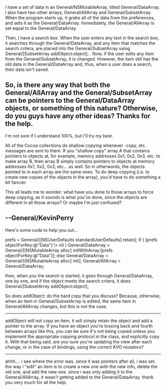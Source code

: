 

I have a set of data in an General/NSMutableArray, titled General/DataArray.  I also have two other arrays, General/AllArray and General/SubsetArray.  When the program starts up, it grabs all of the data from the preferences, and sets it as the General/DataArray.  Immediately, the General/AllArray is set equal to the General/DataArray.

Then, I have a search box.  When the user enters any text in the search box, it searches through the General/DataArray, and any item that matches the search critera, are placed into the General/SubsetArray using General/[SubsetArray addObject:object]; .  Now, if the user edits any item from the General/SubsetArray, it is changed.  However, the item still has the old data in the General/DataArray and, thus, when a user does a search, their data isn't saved.

So, is there any way that both the General/AllArray and the General/SubsetArray can be pointers to the General/DataArray objects, or something of this nature?  Otherwise, do you guys have any other ideas?  Thanks for the help.
----
I'm not sure if I understand 100%, but I'll try my best.

All of the Cocoa collections do shallow copying whenever -copy, etc. messages are sent to them. If you "shallow copy" array A that contains pointers to objects at, for example, memory addresses 0x1, 0x2, 0x3, etc. to make array B, then array B simply contains pointers to objects at memory addresses 0x1, 0x2, 0x3, etc... as well. So in otherwords, the objects pointed to in each array are the same ones. To do deep copying (i.e. to create new copies of the objects in the array), you'd have to do something a bit fancier.

This all leads me to wonder: what have you done to those arrays to force deep copying, as it sounds is what you've done, since the objects are different in all those arrays? Or maybe I'm just confused?

--General/KevinPerry
----
Here's some code to help you out...

prefs = General/[[NSUserDefaults standardUserDefaults] retain];
if ( [prefs objectForKey:@"Data"] != nil )
	General/DataArray = General/[[NSMutableArray alloc] initWithArray:[prefs objectForKey:@"Data"]];
else
	General/DataArray = General/[[NSMutableArray alloc] init];
General/AllArray = General/DataArray;

then, when you the search is started, it goes through General/DataArray, one by one, and if the object meets the search critera, it does General/[SubsetArray addObject:object];

So does addObject: do the hard copy that you discuss?  Because, otherwise, when an item in General/SubsetArray is edited, the same item in General/AllArray changes, but this is not the case.

----

addObject will not copy an item, it will simply retain the object and add a pointer to the array. If you have an object you're tossing back and fourth between arrays like this, you can be sure it's not being copied unless you implement the appropriate copying protocol in the class, and explicitly copy it. With that being said, are you sure you're updating the view after each change, or in the case of bindings, using the correct KVO mutators?

----

ahhh.... i see where the error was.  since it was pointers after all, i was set.  the way i "edit" an item is to create a new one with the new info, delete the old one, and add the new one.  since i was only adding it to the General/AllArray, it wasn't getting added to the General/DataArray.  thank you very much for all the help.